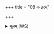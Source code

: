 +++
title = "08 क इदम्"

+++
<details><summary>मूलम् (WS)</summary>

क इदं चक्षुरसृजत कः प्राणं केष्वामयत् ।  
क इदं मनश्च वाचञ्च क इमां समभरत्पुरम् ॥ ९ ॥
</details>